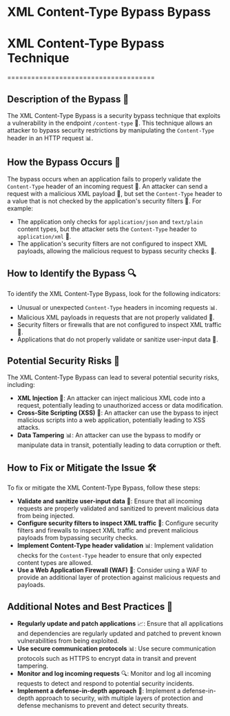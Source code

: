 # XML Content-Type Bypass Bypass

# XML Content-Type Bypass Technique
=====================================

## Description of the Bypass 📝
The XML Content-Type Bypass is a security bypass technique that exploits a vulnerability in the endpoint `/content-type` 🚪. This technique allows an attacker to bypass security restrictions by manipulating the `Content-Type` header in an HTTP request 📊.

## How the Bypass Occurs 🤔
The bypass occurs when an application fails to properly validate the `Content-Type` header of an incoming request 📝. An attacker can send a request with a malicious XML payload 📁, but set the `Content-Type` header to a value that is not checked by the application's security filters 🚫. For example:
* The application only checks for `application/json` and `text/plain` content types, but the attacker sets the `Content-Type` header to `application/xml` 📄.
* The application's security filters are not configured to inspect XML payloads, allowing the malicious request to bypass security checks 🚪.

## How to Identify the Bypass 🔍
To identify the XML Content-Type Bypass, look for the following indicators:
* Unusual or unexpected `Content-Type` headers in incoming requests 📊.
* Malicious XML payloads in requests that are not properly validated 📁.
* Security filters or firewalls that are not configured to inspect XML traffic 🚫.
* Applications that do not properly validate or sanitize user-input data 📝.

## Potential Security Risks 🚨
The XML Content-Type Bypass can lead to several potential security risks, including:
* **XML Injection** 📁: An attacker can inject malicious XML code into a request, potentially leading to unauthorized access or data modification.
* **Cross-Site Scripting (XSS)** 🚫: An attacker can use the bypass to inject malicious scripts into a web application, potentially leading to XSS attacks.
* **Data Tampering** 📊: An attacker can use the bypass to modify or manipulate data in transit, potentially leading to data corruption or theft.

## How to Fix or Mitigate the Issue 🛠️
To fix or mitigate the XML Content-Type Bypass, follow these steps:
* **Validate and sanitize user-input data** 📝: Ensure that all incoming requests are properly validated and sanitized to prevent malicious data from being injected.
* **Configure security filters to inspect XML traffic** 🚫: Configure security filters and firewalls to inspect XML traffic and prevent malicious payloads from bypassing security checks.
* **Implement Content-Type header validation** 📊: Implement validation checks for the `Content-Type` header to ensure that only expected content types are allowed.
* **Use a Web Application Firewall (WAF)** 🚪: Consider using a WAF to provide an additional layer of protection against malicious requests and payloads.

## Additional Notes and Best Practices 📝
* **Regularly update and patch applications** 📈: Ensure that all applications and dependencies are regularly updated and patched to prevent known vulnerabilities from being exploited.
* **Use secure communication protocols** 📊: Use secure communication protocols such as HTTPS to encrypt data in transit and prevent tampering.
* **Monitor and log incoming requests** 🔍: Monitor and log all incoming requests to detect and respond to potential security incidents.
* **Implement a defense-in-depth approach** 🚫: Implement a defense-in-depth approach to security, with multiple layers of protection and defense mechanisms to prevent and detect security threats.